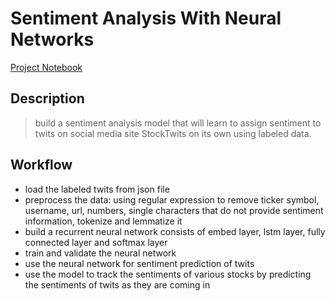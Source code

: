 # Sentiment Analysis With Neural Networks

[Project Notebook](project_6_starter.ipynb)

## Description

> build a sentiment analysis model that will learn to assign sentiment to twits on social media site StockTwits on its own using labeled data.


## Workflow
- load the labeled twits from json file
- preprocess the data: using regular expression to remove ticker symbol, username, url, numbers, single characters that do not provide sentiment information, tokenize and lemmatize it
- build a recurrent neural network consists of embed layer, lstm layer, fully connected layer and softmax layer
- train and validate the neural network
- use the neural network for sentiment prediction of twits
- use the model to track the sentiments of various stocks by predicting the sentiments of twits as they are coming in
